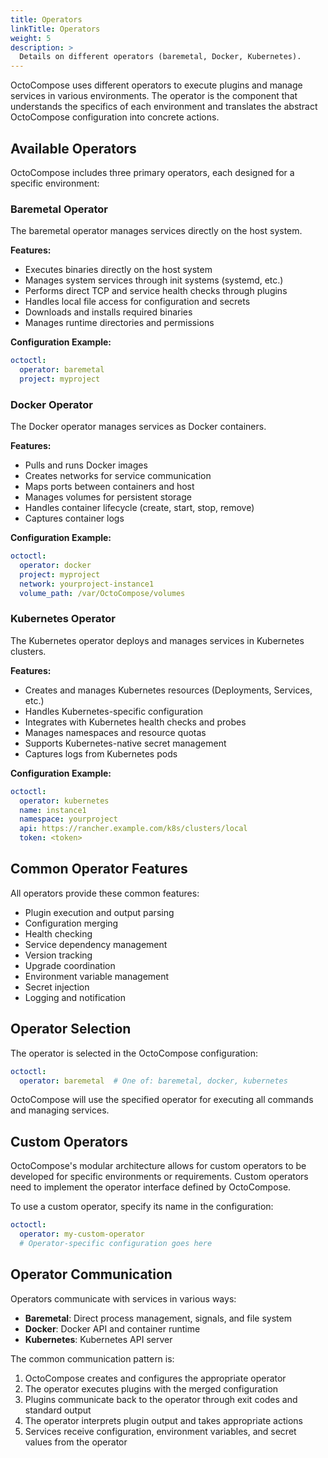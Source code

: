 ```yaml
---
title: Operators
linkTitle: Operators
weight: 5
description: >
  Details on different operators (baremetal, Docker, Kubernetes).
---
```


OctoCompose uses different operators to execute plugins and manage services in various environments. The operator is the component that understands the specifics of each environment and translates the abstract OctoCompose configuration into concrete actions.

## Available Operators

OctoCompose includes three primary operators, each designed for a specific environment:

### Baremetal Operator

The baremetal operator manages services directly on the host system.

**Features:**
- Executes binaries directly on the host system
- Manages system services through init systems (systemd, etc.)
- Performs direct TCP and service health checks through plugins
- Handles local file access for configuration and secrets
- Downloads and installs required binaries
- Manages runtime directories and permissions

**Configuration Example:**
```yaml
octoctl:
  operator: baremetal
  project: myproject
```

### Docker Operator

The Docker operator manages services as Docker containers.

**Features:**
- Pulls and runs Docker images
- Creates networks for service communication
- Maps ports between containers and host
- Manages volumes for persistent storage
- Handles container lifecycle (create, start, stop, remove)
- Captures container logs

**Configuration Example:**
```yaml
octoctl:
  operator: docker
  project: myproject
  network: yourproject-instance1
  volume_path: /var/OctoCompose/volumes
```

### Kubernetes Operator

The Kubernetes operator deploys and manages services in Kubernetes clusters.

**Features:**
- Creates and manages Kubernetes resources (Deployments, Services, etc.)
- Handles Kubernetes-specific configuration
- Integrates with Kubernetes health checks and probes
- Manages namespaces and resource quotas
- Supports Kubernetes-native secret management
- Captures logs from Kubernetes pods

**Configuration Example:**
```yaml
octoctl:
  operator: kubernetes
  name: instance1
  namespace: yourproject
  api: https://rancher.example.com/k8s/clusters/local
  token: <token>
```

## Common Operator Features

All operators provide these common features:

- Plugin execution and output parsing
- Configuration merging
- Health checking
- Service dependency management
- Version tracking
- Upgrade coordination
- Environment variable management
- Secret injection
- Logging and notification

## Operator Selection

The operator is selected in the OctoCompose configuration:

```yaml
octoctl:
  operator: baremetal  # One of: baremetal, docker, kubernetes
```

OctoCompose will use the specified operator for executing all commands and managing services.

## Custom Operators

OctoCompose's modular architecture allows for custom operators to be developed for specific environments or requirements. Custom operators need to implement the operator interface defined by OctoCompose.

To use a custom operator, specify its name in the configuration:

```yaml
octoctl:
  operator: my-custom-operator
  # Operator-specific configuration goes here
```

## Operator Communication

Operators communicate with services in various ways:

- **Baremetal**: Direct process management, signals, and file system
- **Docker**: Docker API and container runtime
- **Kubernetes**: Kubernetes API server

The common communication pattern is:

1. OctoCompose creates and configures the appropriate operator
2. The operator executes plugins with the merged configuration
3. Plugins communicate back to the operator through exit codes and standard output
4. The operator interprets plugin output and takes appropriate actions
5. Services receive configuration, environment variables, and secret values from the operator
